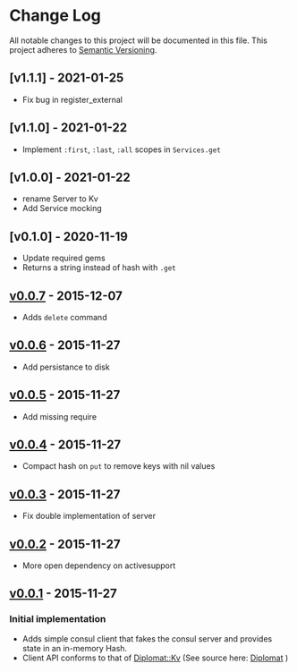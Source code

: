 # Change Log
All notable changes to this project will be documented in this file.
This project adheres to [Semantic Versioning](http://semver.org/).

## [v1.1.1] - 2021-01-25
- Fix bug in register_external

## [v1.1.0] - 2021-01-22
- Implement `:first`, `:last`, `:all` scopes in `Services.get`

## [v1.0.0] - 2021-01-22
- rename Server to Kv
- Add Service mocking

## [v0.1.0] - 2020-11-19
- Update required gems
- Returns a string instead of hash with `.get`

## [v0.0.7] - 2015-12-07
- Adds `delete` command

## [v0.0.6] - 2015-11-27
- Add persistance to disk

## [v0.0.5] - 2015-11-27
- Add missing require

## [v0.0.4] - 2015-11-27
- Compact hash on `put` to remove keys with nil values

## [v0.0.3] - 2015-11-27
- Fix double implementation of server

## [v0.0.2] - 2015-11-27
- More open dependency on activesupport

## [v0.0.1] - 2015-11-27
### Initial implementation
- Adds simple consul client that fakes the consul server and provides state in an in-memory Hash.
- Client API conforms to that of [Diplomat::Kv](http://www.rubydoc.info/github/WeAreFarmGeek/diplomat/Diplomat/Kv) (See source here: [Diplomat](https://github.com/WeAreFarmGeek/diplomat) )

[unreleased]: https://github.com/redbooth/fake_consul/compare/v0.0.7...HEAD
[v0.0.7]: https://github.com/redbooth/fake_consul/tree/v0.0.7
[v0.0.6]: https://github.com/redbooth/fake_consul/tree/v0.0.6
[v0.0.5]: https://github.com/redbooth/fake_consul/tree/v0.0.5
[v0.0.4]: https://github.com/redbooth/fake_consul/tree/v0.0.4
[v0.0.3]: https://github.com/redbooth/fake_consul/tree/v0.0.3
[v0.0.2]: https://github.com/redbooth/fake_consul/tree/v0.0.2
[v0.0.1]: https://github.com/redbooth/fake_consul/tree/v0.0.1

